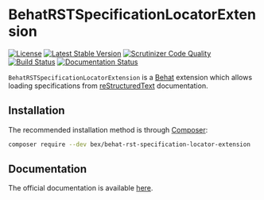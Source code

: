 BehatRSTSpecificationLocatorExtension
=====================================

[![License](https://poser.pugx.org/bex/behat-rst-specification-locator-extension/license)](https://packagist.org/packages/bex/behat-rst-specification-locator-extension)
[![Latest Stable Version](https://poser.pugx.org/bex/behat-rst-specification-locator-extension/version)](https://packagist.org/packages/bex/behat-rst-specification-locator-extension)
[![Scrutinizer Code Quality](https://scrutinizer-ci.com/g/tkotosz/BehatRSTSpecificationLocatorExtension/badges/quality-score.png?b=master)](https://scrutinizer-ci.com/g/tkotosz/BehatRSTSpecificationLocatorExtension/?branch=master)
[![Build Status](https://scrutinizer-ci.com/g/tkotosz/BehatRSTSpecificationLocatorExtension/badges/build.png?b=master)](https://scrutinizer-ci.com/g/tkotosz/BehatRSTSpecificationLocatorExtension/build-status/master)
[![Documentation Status](https://readthedocs.org/projects/behatrstspecificationlocatorextension/badge/?version=latest)](https://behatrstspecificationlocatorextension.readthedocs.io/en/latest/?badge=latest)

`BehatRSTSpecificationLocatorExtension` is a [Behat](https://behat.org) extension which allows loading specifications from [reStructuredText](https://docutils.sourceforge.io/rst.html) documentation.

Installation
------------

The recommended installation method is through [Composer](https://getcomposer.org):

```bash
composer require --dev bex/behat-rst-specification-locator-extension
```

Documentation
-------------

The official documentation is available [here](https://behat-rst-specification-locator-extension.readthedocs.io/).
